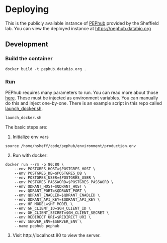 # Deploying

This is the publicly available instance of [PEPhub](https://github.com/pepkit/pephub) provided by the Sheffield lab. You can view the deployed instance at https://pephub.databio.org

## Development

### Build the container

```
docker build -t pephub.databio.org .
```

### Run

PEPhub requires many parameters to run. You can read more about those [here](https://github.com/pepkit/pephub/blob/master/docs/server-settings.md). These must be injected as environment variables. You can manually do this and inject one-by-one. There is an example script in this repo called [launch_docker.sh](launch_docker.sh).

```
launch_docker.sh
```

The basic steps are:

1. Initialize env vars

```
source /home/nsheff/code/pephub/environment/production.env
```

2. Run with docker:

```
docker run --rm -p 80:80 \
    --env POSTGRES_HOST=$POSTGRES_HOST \
    --env POSTGRES_DB=$POSTGRES_DB \
    --env POSTGRES_USER=$POSTGRES_USER \
    --env POSTGRES_PASSWORD=$POSTGRES_PASSWORD \
    --env QDRANT_HOST=$QDRANT_HOST \
    --env QDRANT_PORT=$QDRANT_PORT \
    --env QDRANT_ENABLED=$QDRANT_ENABLED \
    --env QDRANT_API_KEY=$QDRANT_API_KEY \
    --env HF_MODEL=$HF_MODEL \
    --env GH_CLIENT_ID=$GH_CLIENT_ID \
    --env GH_CLIENT_SECRET=$GH_CLIENT_SECRET \
    --env REDIRECT_URI=$REDIRECT_URI \
    --env SERVER_ENV=$SERVER_ENV \
    --name pephub pephub
```

3. Visit http://localhost:80 to view the server.
